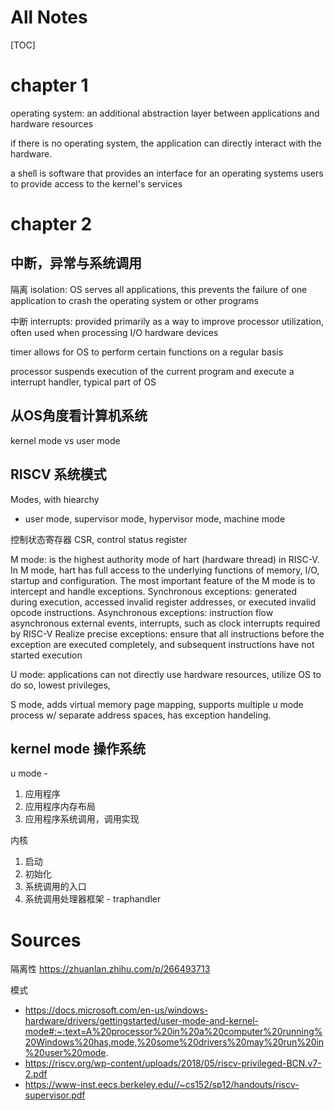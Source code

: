 # All Notes

[TOC]

# chapter 1

operating system: an additional abstraction layer between applications and hardware resources

if there is no operating system, the application can directly interact with the hardware.

a shell is software that provides an interface for an operating systems users to provide access to the kernel's services

# chapter 2

## 中断，异常与系统调用

隔离 isolation: OS serves all applications, this prevents the failure of one application to crash the operating system or other programs

中断 interrupts: provided primarily as a way to improve processor utilization, often used when processing I/O hardware devices

timer allows for OS to perform certain functions on a regular basis

processor suspends execution of the current program and execute a interrupt handler, typical part of OS

## 从OS角度看计算机系统

kernel mode vs user mode

## RISCV 系统模式

Modes, with hiearchy 

- user mode, supervisor mode, hypervisor mode, machine mode

控制状态寄存器 CSR, control status register

M mode: is the highest authority mode of hart (hardware thread) in  RISC-V. In M mode, hart has full access to the underlying functions of  memory, I/O, startup and configuration. The most important feature of the M mode is to intercept and handle exceptions. Synchronous exceptions:  generated during execution, accessed invalid register addresses, or  executed invalid opcode instructions. Asynchronous exceptions:  instruction flow asynchronous external events, interrupts, such as clock interrupts required by RISC-V Realize precise exceptions: ensure that  all instructions before the exception are executed completely, and  subsequent instructions have not started execution

U mode: applications can not directly use hardware resources, utilize OS to do so, lowest privileges,

S mode, adds virtual memory page mapping, supports multiple u mode process w/ separate address spaces, has exception handeling. 

## kernel mode 操作系统

u mode - 

1. 应用程序
2. 应用程序内存布局
3. 应用程序系统调用，调用实现

内核

1. 启动
2. 初始化
3. 系统调用的入口
4. 系统调用处理器框架 - traphandler 

# Sources

隔离性 https://zhuanlan.zhihu.com/p/266493713

模式 

- https://docs.microsoft.com/en-us/windows-hardware/drivers/gettingstarted/user-mode-and-kernel-mode#:~:text=A%20processor%20in%20a%20computer%20running%20Windows%20has,mode,%20some%20drivers%20may%20run%20in%20user%20mode.
- https://riscv.org/wp-content/uploads/2018/05/riscv-privileged-BCN.v7-2.pdf
- https://www-inst.eecs.berkeley.edu//~cs152/sp12/handouts/riscv-supervisor.pdf

